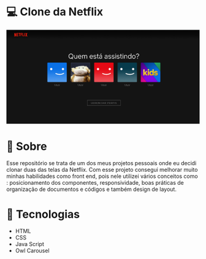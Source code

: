 # 💻 Clone da Netflix
![Netflix](https://github.com/CaiqueMenezes/CloneTelaInicialNetflix/blob/main/Clone-Netflix.png)


# 🔖 Sobre
Esse repositório se trata de um dos meus projetos pessoais onde eu decidi clonar duas das telas da Netflix. Com esse projeto consegui melhorar muito minhas habilidades como front end, pois nele utilizei vários conceitos como : posicionamento dos componentes, responsividade, boas práticas de organização de documentos e códigos e também design de layout.

# 🚀 Tecnologias

* HTML
* CSS
* Java Script
* Owl Carousel
